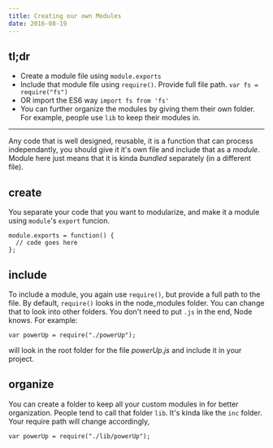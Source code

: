 ```yaml
---
title: Creating our own Modules
date: 2016-08-19 
---
```


tl;dr
---

- Create a module file using `module.exports`
- Include that module file using `require()`. Provide full file path. `var fs = require("fs")`
- OR import the ES6 way `import fs from 'fs'`
- You can further organize the modules by giving them their own folder. For example, people use `lib` to keep their modules in. 

---

Any code that is well designed, reusable, it is a function that can process independantly, you should give it it's own file and include that as a _module_. Module here just means that it is kinda _bundled_ separately (in a different file).

## create
You separate your code that you want to modularize, and make it a module using `module`'s `export` funcion.

```
module.exports = function() {
  // code goes here
};
```

## include
To include a module, you again use `require()`, but provide a full path to the file. By default, `require()` looks in the node_modules folder. You can change that to look into other folders. You don't need to put `.js` in the end, Node knows. For example:

    var powerUp = require("./powerUp");

will look in the root folder for the file _powerUp.js_ and include it in your project.

## organize

You can create a folder to keep all your custom modules in for better organization. People tend to call that folder `lib`. It's kinda like the `inc` folder. Your require path will change accordingly,

    var powerUp = require("./lib/powerUp");


